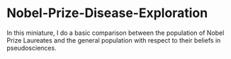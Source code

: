 # Nobel-Prize-Disease-Exploration

In this miniature, I do a basic comparison between the population of Nobel Prize Laureates and 
the general population with respect to their beliefs in pseudosciences.
